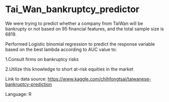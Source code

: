# Tai_Wan_bankruptcy_predictor

We were trying to predict whether a company from TaiWan will be bankrupty or not based on 95 financial features, and the total sample size is 6819.

Performed Logistic binomial regression to predict the response variable based on the best lambda according to AUC value to:

1.Consult firms on bankruptcy risks

2.Utilize this knowledge to short at-risk equities in the market  

Link to data source: https://www.kaggle.com/chihfongtsai/taiwanese-bankruptcy-prediction

Language: R
